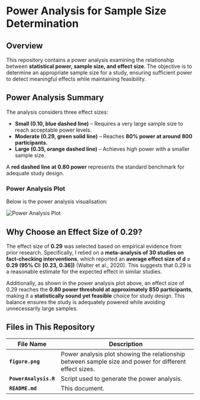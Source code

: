 # Power Analysis for Sample Size Determination

## Overview  
This repository contains a power analysis examining the relationship between **statistical power, sample size, and effect size**. The objective is to determine an appropriate sample size for a study, ensuring sufficient power to detect meaningful effects while maintaining feasibility.

## Power Analysis Summary  
The analysis considers three effect sizes:

- **Small (0.10, blue dashed line)** – Requires a very large sample size to reach acceptable power levels.  
- **Moderate (0.29, green solid line)** – Reaches **80% power at around 800 participants.**
- **Large (0.35, orange dashed line)** – Achieves high power with a smaller sample size.  

A **red dashed line at 0.80 power** represents the standard benchmark for adequate study design.

### Power Analysis Plot  
Below is the power analysis visualisation:

![Power Analysis Plot](fig1.png)

## Why Choose an Effect Size of 0.29?  
The effect size of **0.29** was selected based on empirical evidence from prior research. Specifically, I relied on a **meta-analysis of 30 studies on fact-checking interventions**, which reported an **average effect size of d = 0.29 (95% CI: [0.23, 0.36])** (Walter et al., 2020). This suggests that 0.29 is a reasonable estimate for the expected effect in similar studies.  

Additionally, as shown in the power analysis plot above, an effect size of 0.29 reaches the **0.80 power threshold at approximately 850 participants**, making it a **statistically sound yet feasible** choice for study design. This balance ensures the study is adequately powered while avoiding unnecessarily large samples.

## Files in This Repository  

| File Name       | Description |
|----------------|-------------|
| **`figure.png`** | Power analysis plot showing the relationship between sample size and power for different effect sizes. |
| **`PowerAnalysis.R`** | Script used to generate the power analysis. |
| **`README.md`** | This document. |


